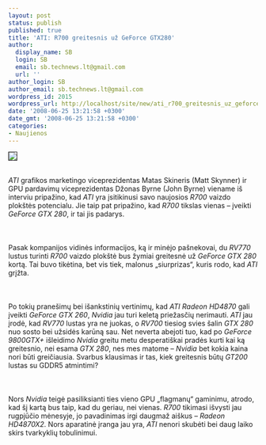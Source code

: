 ```yaml
---
layout: post
status: publish
published: true
title: 'ATI: R700 greitesnis už GeForce GTX280'
author:
  display_name: SB
  login: SB
  email: sb.technews.lt@gmail.com
  url: ''
author_login: SB
author_email: sb.technews.lt@gmail.com
wordpress_id: 2015
wordpress_url: http://localhost/site/new/ati_r700_greitesnis_uz_geforce_gtx280/
date: '2008-06-25 13:21:58 +0300'
date_gmt: '2008-06-25 13:21:58 +0300'
categories:
- Naujienos
---
```

<div class="imgright"><img src="http://tbn0.google.com/images?q=tbn:H-uMg6o-nFSkAM:http://www.rage3d.com/reviews/video/hishd3870x2cfx_p1/pics/ati_logo.png" border="1"></div>
<p><br><i>ATI</i> grafikos marketingo viceprezidentas Matas Skineris (Matt Skynner) ir GPU pardavimų viceprezidentas Džonas Byrne (John Byrne) viename iš interviu pripažino, kad <i>ATI</i> yra įsitikinusi savo naujosios <i>R700</i> vaizdo plokštės potencialu. Jie taip pat pripažino, kad <i>R700</i> tikslas vienas – įveikti <i>GeForce GTX 280</i>, ir tai jis padarys.<br />
<br><br />
<br>Pasak kompanijos vidinės informacijos, ką ir minėjo pašnekovai, du <i>RV770</i> lustus turinti <i>R700</i> vaizdo plokštė bus žymiai greitesnė už <i>GeForce GTX 280</i> kortą. Tai buvo tikėtina, bet vis tiek, malonus „siurprizas“, kuris rodo, kad <i>ATI</i> grįžta.<br />
<br><br />
<br>Po tokių pranešimų bei išankstinių vertinimų, kad <i>ATI Radeon HD4870</i> gali įveikti <i>GeForce GTX 260</i>, <i>Nvidia</i> jau turi keletą priežasčių nerimauti. <i>ATI</i> jau įrodė, kad <i>RV770</i> lustas yra ne juokas, o <i>RV700</i> tiesiog svies šalin <i>GTX 280</i> nuo sosto bei užsidės karūną sau. Net neverta abejoti tuo, kad po <i>GeForce 9800GTX+</i> išleidimo <i>Nvidia</i> greitu metu desperatiškai pradės kurti kai ką greitesnio, nei esama <i>GTX 280</i>, nes mes matome – <i>Nvidia</i> bet kokia kaina nori būti greičiausia. Svarbus klausimas ir tas, kiek greitesnis būtų <i>GT200</i> lustas su GDDR5 atmintimi?<br />
<br><br />
<br>Nors <i>Nvidia</i> teigė pasiliksianti ties vieno GPU „flagmanų“ gaminimu, atrodo, kad šį kartą bus taip, kad du geriau, nei vienas. <i>R700</i> tikimasi išvysti jau rugpjūčio mėnesyje, jo pavadinimas irgi daugmaž aiškus – <i>Radeon HD4870X2</i>. Nors aparatinė įranga jau yra, <i>ATI</i> nenori skubėti bei daug laiko skirs tvarkyklių tobulinimui.<br />
<br><br />
<br><br />
<br></p>
